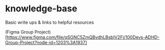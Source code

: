 # knowledge-base
Basic write ups &amp; links to helpful resources

(Figma Group Project)[https://www.figma.com/file/qSGNC5ZmQBvdhLBsbIV2Fi/100Devs-ADHD-Group-Project?node-id=1203%3A1937]
